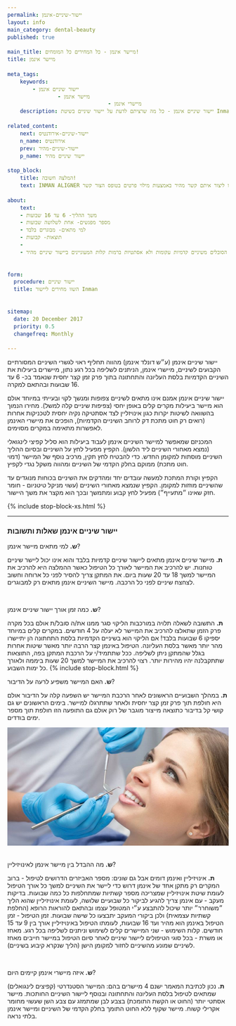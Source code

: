 ```yaml
---
permalink: יישור-שיניים-אינמן
layout: info
main_category: dental-beauty
published: true

main_title: מיישר אינמן - כל המחירים כל המומחים!
title: מיישר אינמן

meta_tags:
    keywords:
        - יישור שיניים אינמן
                - מיישר אינמן
                                - מיישרי אינמן
    description: יישור שיניים אינמן - כל מה שרציתם לדעת על יישור שיניים בשיטת Inman , מחירונים מעודכנים, אורטודנטים מומלצים, מבצעים והנחות משתלמות וגם השוואת מחירים בחינם!

related_content:
    next: יישור-שיניים-אירודנטיס
    n_name: אירודנטיס
    prev: יישור-שיניים-מהיר
    p_name: יישור שיניים מהיר

stop_block: 
    title: המלצה חשובה!
    text: INMAN ALIGNER באופן עקרוני יכול להתבצע ע״י כל רופא שיניים אולם מומלץ לעבור את ההליך אצל רופא שהוסמך ועבר הכשרה ספציפית על אינמן או אצל אורטודנט שהוא מומחה ביישור שיניים, אנחנו מקשרים לרופאים מנוסים ששולטים במגוון טכניקות (בהן איירוק המומלצת), תוכלו ליצור איתם קשר מהיר באמצעות מילוי פרטים בטופס הצור קשר.
    
about:
    text: 
    - משך ההליך- 6 עד 16 שבועות
    - מספר מפגשים- אחת לשלושה שבועות
    - למי מתאים- מבוגרים בלבד
    - תוצאות- קבועות
    - 
    - אינמן מתאים למבוגרים בלבד הסובלים משיניים קדמיות עקומות ולא אסתטיות ברמות קלות המעוניינים ביישור שיניים מהיר.
    

form:
  procedure: יישור שיניים
  title: השוו מחירים ליישור Inman

  
sitemap: 
  date: 20 December 2017
  priority: 0.5
  changefreq: Monthly

---
```

יישור שיניים אינמן (ע״ש דונלד אינמן) מהווה תחליף ראוי לגשרי השיניים המסורתיים הקבועים לשיניים, מיישרי אינמן, הניתנים לשליפה בכל רגע נתון, מיישרים ביעילות את השיניים הקדמיות בלסת העליונה והתחתונה בתוך פרק זמן קצר יחסית שנאמד בכ- 6 עד 16 שבועות ובהתאם למקרה. 

יישור שיניים אינמן אמנם אינו מתאים לשיניים צפופות ומנשך לקוי ובעייתי במיוחד אולם הוא מיישר ביעילות מקרים קלים באופן יחסי (צפיפות שיניים קלה למשל). מחירו הנמוך בהשוואה לשיטות יקרות כגון אינויזליין לצד אסתטיקה נקיה יחסית לטכניקות אחרות (רואים רק חוט מתכת דק לרוחב השיניים הקדמיות), הופכים את מיישרי האינמן לאפשרות מתאימה במקרים מסוימים.

המכניזם שמאפשר למיישר השיניים אינמן לעבוד ביעילות הוא סליל קפיצי לינגואלי (נמצא מאחורי השיניים ליד הלשון). הקפיץ  מפעיל לחץ על השיניים ובסיום ההליך השיניים מוסתות למקומן החדש. כדי להבטיח לחץ תקין, מרכיב נוסף של המיישר (דמוי חוט מתכת) ממוקם בחלק הקדמי של השיניים ומהווה משקל נגדי לקפיץ. 

הקפיץ וקורת המתכת למעשה עובדים יחד ומהדקים את  השיניים  בכוחות מנוגדים עד שהשיניים מוזזות למקומן. הקפיץ שנמצא מאחורי השיניים (עשוי מניקל טיטניום - חומר חזק שאינו ״מתעייף״) מפעיל לחץ קבוע ומתמשך ובכך הוא מקצר את משך היישור.

 {% include stop-block-xs.html %}  

- - - - - -

###  יישור שיניים אינמן שאלות ותשובות

**ש.** למי מתאים מיישר אינמן?

**ת.** מיישר שיניים אינמן מתאים ליישור שיניים קדמיות בלבד והוא אינו יכול ליישר שיניים טוחנות. יש להרכיב את המיישר לאורך כל הטיפול כאשר ההמלצה היא להרכיב את המיישר למשך 18 עד  20 שעות ביום. את המתקן צריך להסיר לפני כל ארוחה וחשוב לצחצח שיניים לפני כל הרכבה. מיישר השיניים אינמן מתאים רק למבוגרים. 

 

**ש.** כמה זמן אורך יישור שיניים אינמן?

**ת.** התשובה לשאלה תלויה במורכבות הליקוי סגר ממנו את/ה סובל/ת אולם בכל מקרה פרק הזמן שתאלצו להרכיב את המיישר לא יעלה על 4 חודשים. במקרים קלים במיוחד יספיקו 6 שבועות בלבד! אם הליקוי הוא בשיניים הקדמיות בלסת התחתונה הן יתיישרו מהר יותר מאשר בלסת העליונה. הטיפול באינמן קצר הרבה יותר מאשר שיטות אחרות בגלל שהמתקן ניתן לשליפה. ככל שתתמיד/י  על הרכבת המתקן בפה, התוצאות שתתקבלנה יהיו מהירות יותר. רצוי להרכיב את המיישר למשך 20 שעות ביממה ולאורך כל ימות השבוע. 
 {% include stop-block.html %}  

**ש.** האם המיישר משפיע לרעה על הדיבור?

**ת.** במהלך השבועיים הראשונים לאחר הרכבת המיישר יש השפעה קלה על הדיבור אולם היא חולפת תוך פרק זמן קצר יחסית ולאחר שתתרגלו למיישר. בימים הראשונים יש גם קושי קל בדיבור כתוצאה מייצור מוגבר של רוק אולם גם התופעה הזו חולפת תוך מספר ימים בודדים.

 ![{{ page.title }}](/images/articles/dental-treatment.jpg)  

**ש.** מה ההבדל בין מיישר אינמן לאינויזיליין?

**ת.** אינויזיליין ואינמן דומים אבל גם שונים:
מספר האביזרים הדרושים לטיפול - ברוב המקרים רק מתקן אחד של אינמן דרוש כדי ליישר את השיניים למשך כל אורך הטיפול לעומת שיטת אינויזיליין שמצריכה מספר קשתיות שמתחלפות כל כמה שבועות.
בדיקות מעקב - עם אינמן צריך להגיע לביקור כל שבועיים שלושה, לעומת אינויזיליין שהוא הליך ״משוחרר״ יותר שיכול להתבצע ע״י המטופל עצמו ובהתאם להוראות הרופא (החלפת קשתיות עצמאית) ולכן ביקורי המעקב יתבצעו כל שישה שבועות.
זמן הטיפול - זמן הטיפול באינמן הוא מהיר ועד 16 שבועות, לעומתו הטיפול באינויזיליין אורך בין 9 עד 15 חודשים.
קלות השימוש - שני המיישרים קלים לשימוש וניתנים לשליפה בכל רגע.
מאחז או משרת - בכל סוגי הטיפולים ליישור שיניים לאחר סיום הטיפול במיישר חייבים מאחז לשיניים שמונע מהשיניים לחזור למקומן הישן (הליך שנקרא קיבוע בשיניים). 

 

**ש.** איזה מיישרי אינמן קיימים היום?

**ת.** נכון לכתיבת המאמר ישנם 4 מיישרים בהם: המיישר הסטנדרטי (קפיצים לינגואלים) שמתאים לטיפול בלסת העליונה והתחתונה ובנוסף ליישור השיניים החותכות. מיישר אסתטי יותר (החוט או הקשת התומכת) בצבע לבן שמתמזג עם צבע השן שעשוי מחומר אקרילי קשוח. מיישר שקוף ללא החוט התומך בחלק הקדמי של השיניים ומיישר אינמן בלתי נראה.